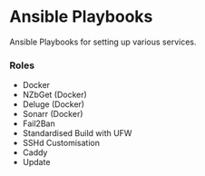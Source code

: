 # Ansible Playbooks

Ansible Playbooks for setting up various services.


### Roles

  - Docker
  - NZbGet (Docker)
  - Deluge (Docker)
  - Sonarr (Docker)
  - Fail2Ban
  - Standardised Build with UFW
  - SSHd Customisation
  - Caddy
  - Update
